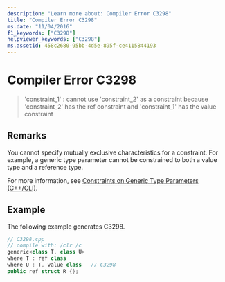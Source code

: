 ```yaml
---
description: "Learn more about: Compiler Error C3298"
title: "Compiler Error C3298"
ms.date: "11/04/2016"
f1_keywords: ["C3298"]
helpviewer_keywords: ["C3298"]
ms.assetid: 458c2680-95bb-4d5e-895f-ce4115844193
---
```

# Compiler Error C3298

> 'constraint_1' : cannot use 'constraint_2' as a constraint because 'constraint_2' has the ref constraint and 'constraint_1' has the value constraint

## Remarks

You cannot specify mutually exclusive characteristics for a constraint. For example, a generic type parameter cannot be constrained to both a value type and a reference type.

For more information, see [Constraints on Generic Type Parameters (C++/CLI)](../../extensions/constraints-on-generic-type-parameters-cpp-cli.md).

## Example

The following example generates C3298.

```cpp
// C3298.cpp
// compile with: /clr /c
generic<class T, class U>
where T : ref class
where U : T, value class   // C3298
public ref struct R {};
```
